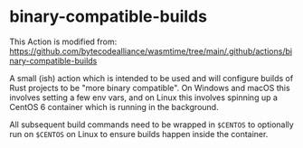 # binary-compatible-builds

This Action is modified from: https://github.com/bytecodealliance/wasmtime/tree/main/.github/actions/binary-compatible-builds 

A small (ish) action which is intended to be used and will configure builds of
Rust projects to be "more binary compatible". On Windows and macOS this
involves setting a few env vars, and on Linux this involves spinning up a CentOS
6 container which is running in the background.

All subsequent build commands need to be wrapped in `$CENTOS` to optionally run
on `$CENTOS` on Linux to ensure builds happen inside the container.

